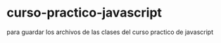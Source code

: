 # curso-practico-javascript
para guardar los archivos de las clases del curso practico de javascript
